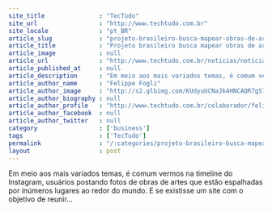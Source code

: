 ```yaml
---
site_title               : "TecTudo"
site_url                 : "http://www.techtudo.com.br"
site_locale              : "pt_BR"
article_slug             : "projeto-brasileiro-busca-mapear-obras-de-arte-atraves-do-instagram"
article_title            : "Projeto brasileiro busca mapear obras de arte através do Instagram"
article_image            : null
article_url              : "http://www.techtudo.com.br/noticias/noticia/2013/03/projeto-brasileiro-busca-mapear-obras-de-arte-atraves-do-instagram.html"
article_published_at     : null
article_description      : "Em meio aos mais variados temas, é comum vermos na timeline do Instagram, usuários postando fotos de obras de artes que estão espalhadas por inúmeros lugares ao redor do mundo. E se existisse um site com o objetivo de reunir..."
article_author_name      : "Felippe Fogli"
article_author_image     : "http://s2.glbimg.com/KUdyuUCNaJk4HNCAQR7gS7f5rjo=/30x30/s2.glbimg.com/nGjIzRoBiNJQKDK9aNa_uDCGfL4=/140x140/s.glbimg.com/po/tt2/f/original/2013/11/12/ffogli.jpg"
article_author_biography : null
article_author_profile   : "http://www.techtudo.com.br/colaborador/felippe-fogli.html"
article_author_facebook  : null
article_author_twitter   : null
category                 : ['business']
tags                     : ['TecTudo']
permalink                : "/:categories/projeto-brasileiro-busca-mapear-obras-de-arte-atraves-do-instagram/"
layout                   : post
---
```


Em meio aos mais variados temas, é comum vermos na timeline do Instagram, usuários postando fotos de obras de artes que estão espalhadas por inúmeros lugares ao redor do mundo. E se existisse um site com o objetivo de reunir...
